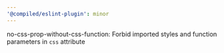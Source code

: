 ```yaml
---
'@compiled/eslint-plugin': minor
---
```


no-css-prop-without-css-function: Forbid imported styles and function parameters in `css` attribute
